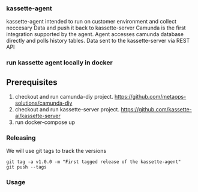 ### kassette-agent 
kassette-agent intended to run on customer environment and collect neccesary Data and push it back to kassette-server
Camunda is the first integration supported by the agent. 
Agent accesses camunda database directly and polls history tables. 
Data sent to the kassette-server via REST API 

### run kassette agent locally in docker
## Prerequisites
1. checkout and run camunda-diy project. https://github.com/metaops-solutions/camunda-diy
2. checkout and run kassette-server project. https://github.com/kassette-ai/kassette-server
3. run docker-compose up

### Releasing

We will use git tags to track the versions 
```
git tag -a v1.0.0 -m "First tagged release of the kassette-agent"
git push --tags
```


### Usage
